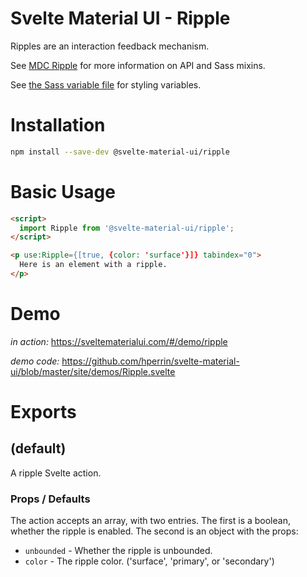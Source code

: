 # Svelte Material UI - Ripple

Ripples are an interaction feedback mechanism.

See [MDC Ripple](https://material.io/develop/web/components/ripples/) for more information on API and Sass mixins.

See [the Sass variable file](https://github.com/material-components/material-components-web/blob/v3.1.1/packages/mdc-ripple/_variables.scss) for styling variables.

# Installation

```sh
npm install --save-dev @svelte-material-ui/ripple
```

# Basic Usage

```html
<script>
  import Ripple from '@svelte-material-ui/ripple';
</script>

<p use:Ripple={[true, {color: 'surface'}]} tabindex="0">
  Here is an element with a ripple.
</p>
```

# Demo

*in action:* https://sveltematerialui.com/#/demo/ripple

*demo code:* https://github.com/hperrin/svelte-material-ui/blob/master/site/demos/Ripple.svelte

# Exports

## (default)

A ripple Svelte action.

### Props / Defaults

The action accepts an array, with two entries. The first is a boolean, whether the ripple is enabled. The second is an object with the props:

* `unbounded` - Whether the ripple is unbounded.
* `color` - The ripple color. ('surface', 'primary', or 'secondary')